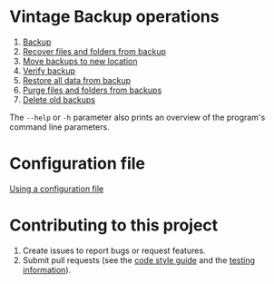 # Vintage Backup operations

1. [Backup](backup.md)
2. [Recover files and folders from backup](recover.md)
3. [Move backups to new location](move_backups.md)
4. [Verify backup](verification.md)
5. [Restore all data from backup](restore.md)
6. [Purge files and folders from backups](purge.md)
7. [Delete old backups](delete.md)

The `--help` or `-h` parameter also prints an overview of the program's command line parameters.

# Configuration file

[Using a configuration file](configuration_file.md)

# Contributing to this project

1. Create issues to report bugs or request features.
2. Submit pull requests (see the [code style guide](code_style.md) and the [testing information](testing.md)).
